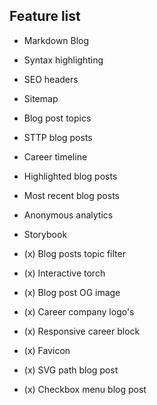 ## Feature list

* Markdown Blog
* Syntax highlighting
* SEO headers
* Sitemap
* Blog post topics
* STTP blog posts
* Career timeline
* Highlighted blog posts
* Most recent blog posts
* Anonymous analytics
* Storybook

* (x) Blog posts topic filter
* (x) Interactive torch
* (x) Blog post OG image
* (x) Career company logo's
* (x) Responsive career block
* (x) Favicon
* (x) SVG path blog post
* (x) Checkbox menu blog post